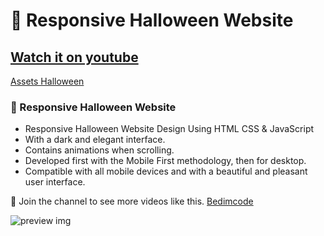 # 🎃 Responsive Halloween Website
## [Watch it on youtube](https://youtu.be/TBEOARNn2Gc)

[Assets Halloween](https://iconscout.com/all-assets/halloween)
### 🎃 Responsive Halloween Website

- Responsive Halloween Website Design Using HTML CSS & JavaScript
- With a dark and elegant interface.
- Contains animations when scrolling.
- Developed first with the Mobile First methodology, then for desktop.
- Compatible with all mobile devices and with a beautiful and pleasant user interface.

💙 Join the channel to see more videos like this. [Bedimcode](https://www.youtube.com/c/Bedimcode)

![preview img](/preview.png)
